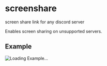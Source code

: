 # screenshare
screen share link for any discord server

Enables screen sharing on unsupported servers.

## Example
![Loading Example...](https://1.top4top.net/p_1243wecrw1.gif)
